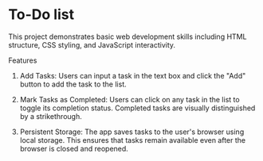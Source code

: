 # To-Do list
This project demonstrates basic web development skills including HTML structure, CSS styling, and JavaScript interactivity.


Features
1) Add Tasks: Users can input a task in the text box and click the "Add" button to add the task to the list.

   
2) Mark Tasks as Completed: Users can click on any task in the list to toggle its completion status. Completed tasks are visually distinguished by a strikethrough.


3) Persistent Storage: The app saves tasks to the user's browser using local storage. This ensures that tasks remain available even after the browser is closed and reopened.

